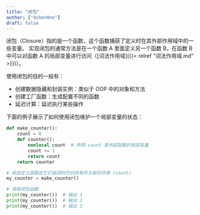 ```yaml
---
title: "闭包"
author: ["4shen0ne"]
draft: false
---
```


闭包（Closure）指的是一个函数，这个函数捕获了定义时在其外部作用域中的一些变量。
实现闭包的通常方法是在一个函数 A 里面定义另一个函数 B，在函数 B 中可以对函数 A
的局部变量进行访问（[词法作用域]({{< relref "词法作用域.md" >}})）。

使用闭包的目的一般有：

-   创建数据隐藏和封装实例：类似于 OOP 中的对象和方法
-   创建工厂函数：生成配置不同的函数
-   延迟计算：延迟执行某些操作

下面的例子展示了如何使用闭包维护一个局部变量的状态：

```python
def make_counter():
    count = 0
    def counter():
        nonlocal count  # 声明 count 是外部函数的局部变量
        count += 1
        return count
    return counter

# 局部定义函数在它们返回时仍旧持有所关联的环境 (count)
my_counter = make_counter()

# 调用闭包函数
print(my_counter())  # 输出 1
print(my_counter())  # 输出 2
print(my_counter())  # 输出 3
```
